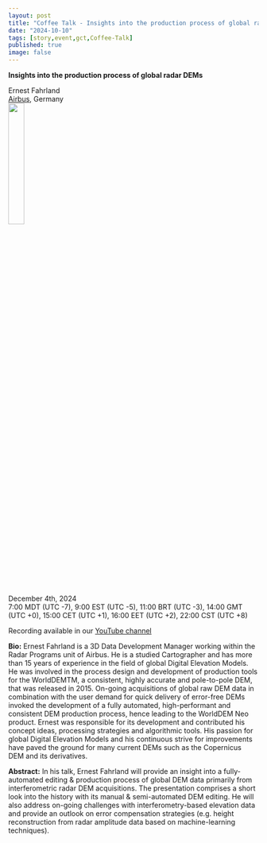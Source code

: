 ```yaml
---
layout: post
title: "Coffee Talk - Insights into the production process of global radar DEMs"
date: "2024-10-10"
tags: [story,event,gct,Coffee-Talk]
published: true
image: false
---
```


**Insights into the production process of global radar DEMs**



Ernest Fahrland  
[Airbus](https://www.uoguelph.ca/), Germany   
<img src="{{site.baseurl}}/uploads/img/faces/ernest.png" width="25%" />

December 4th, 2024  
7:00 MDT (UTC -7), 9:00 EST (UTC -5), 11:00 BRT (UTC -3), 14:00 GMT (UTC +0), 15:00 CET (UTC +1), 16:00 EET (UTC +2), 22:00 CST (UTC +8)  

Recording available in our [YouTube channel][video_ernest]  

**Bio:** Ernest Fahrland is a 3D Data Development Manager working within the Radar Programs unit of Airbus. He is a studied Cartographer and has more than 15 years of experience in the field of global Digital Elevation Models. He was involved in the process design and development of production tools for the WorldDEMTM, a consistent, highly accurate and pole-to-pole DEM, that was released in 2015. On-going acquisitions of global raw DEM data in combination with the user demand for quick delivery of error-free DEMs invoked the development of a fully automated, high-performant and consistent DEM production process, hence leading to the WorldDEM Neo product. Ernest was responsible for its development and contributed his concept ideas, processing strategies and algorithmic tools. His passion for global Digital Elevation Models and his continuous strive for improvements have paved the ground for many current DEMs such as the Copernicus DEM and its derivatives.


**Abstract:** In his talk, Ernest Fahrland will provide an insight into a fully-automated editing & production process of global DEM data primarily from interferometric radar DEM acquisitions. The presentation comprises a short look into the history with its manual & semi-automated DEM editing. He will also address on-going challenges with interferometry-based elevation data and provide an outlook on error compensation strategies (e.g. height reconstruction from radar amplitude data based on machine-learning techniques).   


[video_ernest]: <https://www.youtube.com/watch?v=hDer5pnmR8M>


    